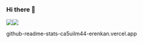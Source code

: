 ### Hi there 👋

<div style="display:flex;">
<img src="https://github-readme-stats-ca5uilm44-erenkan.vercel.app/api?username=erenkan&theme=radical&count_private=true&show_icons=true">
<img src="https://github-readme-stats-ca5uilm44-erenkan.vercel.app/api/top-langs/?username=erenkan&theme=radical&layout=compact&show_icons=true&hide=html,css">
</div>

<!--
**erenkan/erenkan** is a ✨ _special_ ✨ repository because its `README.md` (this file) appears on your GitHub profile.

Here are some ideas to get you started:

- 🔭 I’m currently working on ...
- 🌱 I’m currently learning ...
- 👯 I’m looking to collaborate on ...
- 🤔 I’m looking for help with ...
- 💬 Ask me about ...
- 📫 How to reach me: ...
- 😄 Pronouns: ...
- ⚡ Fun fact: ...
-->
github-readme-stats-ca5uilm44-erenkan.vercel.app
